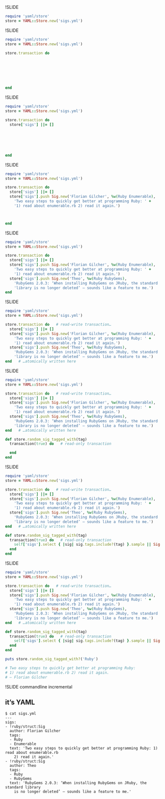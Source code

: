 !SLIDE

```ruby
require 'yaml/store'
store = YAML::Store.new('sigs.yml')
```

!SLIDE

```ruby
require 'yaml/store'
store = YAML::Store.new('sigs.yml')

store.transaction do







end
```

!SLIDE

```ruby
require 'yaml/store'
store = YAML::Store.new('sigs.yml')

store.transaction do
  store['sigs'] ||= []






end
```

!SLIDE

```ruby
require 'yaml/store'
store = YAML::Store.new('sigs.yml')

store.transaction do
  store['sigs'] ||= []
  store['sigs'].push Sig.new('Florian Gilcher', %w(Ruby Enumerable),
    'Two easy steps to quickly get better at programming Ruby: ' +
    '1) read about enumerable.rb 2) read it again.')



end
```

!SLIDE

```ruby
require 'yaml/store'
store = YAML::Store.new('sigs.yml')

store.transaction do
  store['sigs'] ||= []
  store['sigs'].push Sig.new('Florian Gilcher', %w(Ruby Enumerable),
    'Two easy steps to quickly get better at programming Ruby: ' +
    '1) read about enumerable.rb 2) read it again.')
  store['sigs'].push Sig.new('Theo', %w(Ruby RubyGems),
    'RubyGems 2.0.3: ‘When installing RubyGems on JRuby, the standard ' +
    'library is no longer deleted’ – sounds like a feature to me.')
end
```

!SLIDE

```ruby
require 'yaml/store'
store = YAML::Store.new('sigs.yml')

store.transaction do   # read-write transaction…
  store['sigs'] ||= []
  store['sigs'].push Sig.new('Florian Gilcher', %w(Ruby Enumerable),
    'Two easy steps to quickly get better at programming Ruby: ' +
    '1) read about enumerable.rb 2) read it again.')
  store['sigs'].push Sig.new('Theo', %w(Ruby RubyGems),
    'RubyGems 2.0.3: ‘When installing RubyGems on JRuby, the standard ' +
    'library is no longer deleted’ – sounds like a feature to me.')
end   # …atomically written here
```

!SLIDE

```ruby
require 'yaml/store'
store = YAML::Store.new('sigs.yml')

store.transaction do   # read-write transaction…
  store['sigs'] ||= []
  store['sigs'].push Sig.new('Florian Gilcher', %w(Ruby Enumerable),
    'Two easy steps to quickly get better at programming Ruby: ' +
    '1) read about enumerable.rb 2) read it again.')
  store['sigs'].push Sig.new('Theo', %w(Ruby RubyGems),
    'RubyGems 2.0.3: ‘When installing RubyGems on JRuby, the standard ' +
    'library is no longer deleted’ – sounds like a feature to me.')
end   # …atomically written here

def store.random_sig_tagged_with(tag)
  transaction(true) do   # read-only transaction

  end
end
```

!SLIDE

```ruby
require 'yaml/store'
store = YAML::Store.new('sigs.yml')

store.transaction do   # read-write transaction…
  store['sigs'] ||= []
  store['sigs'].push Sig.new('Florian Gilcher', %w(Ruby Enumerable),
    'Two easy steps to quickly get better at programming Ruby: ' +
    '1) read about enumerable.rb 2) read it again.')
  store['sigs'].push Sig.new('Theo', %w(Ruby RubyGems),
    'RubyGems 2.0.3: ‘When installing RubyGems on JRuby, the standard ' +
    'library is no longer deleted’ – sounds like a feature to me.')
end   # …atomically written here

def store.random_sig_tagged_with(tag)
  transaction(true) do   # read-only transaction
    self['sigs'].select { |sig| sig.tags.include?(tag) }.sample || Sig.new
  end
end
```

!SLIDE

```ruby
require 'yaml/store'
store = YAML::Store.new('sigs.yml')

store.transaction do   # read-write transaction…
  store['sigs'] ||= []
  store['sigs'].push Sig.new('Florian Gilcher', %w(Ruby Enumerable),
    'Two easy steps to quickly get better at programming Ruby: ' +
    '1) read about enumerable.rb 2) read it again.')
  store['sigs'].push Sig.new('Theo', %w(Ruby RubyGems),
    'RubyGems 2.0.3: ‘When installing RubyGems on JRuby, the standard ' +
    'library is no longer deleted’ – sounds like a feature to me.')
end   # …atomically written here

def store.random_sig_tagged_with(tag)
  transaction(true) do   # read-only transaction
    self['sigs'].select { |sig| sig.tags.include?(tag) }.sample || Sig.new
  end
end

puts store.random_sig_tagged_with?('Ruby')

# Two easy steps to quickly get better at programming Ruby:
# 1) read about enumerable.rb 2) read it again.
# — Florian Gilcher
```

!SLIDE commandline incremental

## it’s YAML

    $ cat sigs.yml
    ---
    sigs:
    - !ruby/struct:Sig
      author: Florian Gilcher
      tags:
      - Ruby
      - Enumerable
      text: 'Two easy steps to quickly get better at programming Ruby: 1) read about enumerable.rb
        2) read it again.'
    - !ruby/struct:Sig
      author: Theo
      tags:
      - Ruby
      - RubyGems
      text: 'RubyGems 2.0.3: ‘When installing RubyGems on JRuby, the standard library
        is no longer deleted’ – sounds like a feature to me.'
